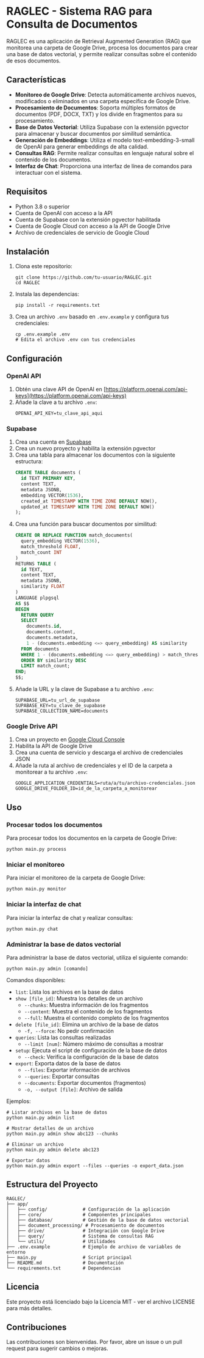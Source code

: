 # RAGLEC - Sistema RAG para Consulta de Documentos

RAGLEC es una aplicación de Retrieval Augmented Generation (RAG) que monitorea una carpeta de Google Drive, procesa los documentos para crear una base de datos vectorial, y permite realizar consultas sobre el contenido de esos documentos.

## Características

- **Monitoreo de Google Drive**: Detecta automáticamente archivos nuevos, modificados o eliminados en una carpeta específica de Google Drive.
- **Procesamiento de Documentos**: Soporta múltiples formatos de documentos (PDF, DOCX, TXT) y los divide en fragmentos para su procesamiento.
- **Base de Datos Vectorial**: Utiliza Supabase con la extensión pgvector para almacenar y buscar documentos por similitud semántica.
- **Generación de Embeddings**: Utiliza el modelo text-embedding-3-small de OpenAI para generar embeddings de alta calidad.
- **Consultas RAG**: Permite realizar consultas en lenguaje natural sobre el contenido de los documentos.
- **Interfaz de Chat**: Proporciona una interfaz de línea de comandos para interactuar con el sistema.

## Requisitos

- Python 3.8 o superior
- Cuenta de OpenAI con acceso a la API
- Cuenta de Supabase con la extensión pgvector habilitada
- Cuenta de Google Cloud con acceso a la API de Google Drive
- Archivo de credenciales de servicio de Google Cloud

## Instalación

1. Clona este repositorio:
   ```
   git clone https://github.com/tu-usuario/RAGLEC.git
   cd RAGLEC
   ```

2. Instala las dependencias:
   ```
   pip install -r requirements.txt
   ```

3. Crea un archivo `.env` basado en `.env.example` y configura tus credenciales:
   ```
   cp .env.example .env
   # Edita el archivo .env con tus credenciales
   ```

## Configuración

### OpenAI API

1. Obtén una clave API de OpenAI en [https://platform.openai.com/api-keys](https://platform.openai.com/api-keys)
2. Añade la clave a tu archivo `.env`:
   ```
   OPENAI_API_KEY=tu_clave_api_aqui
   ```

### Supabase

1. Crea una cuenta en [Supabase](https://supabase.com/)
2. Crea un nuevo proyecto y habilita la extensión pgvector
3. Crea una tabla para almacenar los documentos con la siguiente estructura:
   ```sql
   CREATE TABLE documents (
     id TEXT PRIMARY KEY,
     content TEXT,
     metadata JSONB,
     embedding VECTOR(1536),
     created_at TIMESTAMP WITH TIME ZONE DEFAULT NOW(),
     updated_at TIMESTAMP WITH TIME ZONE DEFAULT NOW()
   );
   ```
4. Crea una función para buscar documentos por similitud:
   ```sql
   CREATE OR REPLACE FUNCTION match_documents(
     query_embedding VECTOR(1536),
     match_threshold FLOAT,
     match_count INT
   )
   RETURNS TABLE (
     id TEXT,
     content TEXT,
     metadata JSONB,
     similarity FLOAT
   )
   LANGUAGE plpgsql
   AS $$
   BEGIN
     RETURN QUERY
     SELECT
       documents.id,
       documents.content,
       documents.metadata,
       1 - (documents.embedding <=> query_embedding) AS similarity
     FROM documents
     WHERE 1 - (documents.embedding <=> query_embedding) > match_threshold
     ORDER BY similarity DESC
     LIMIT match_count;
   END;
   $$;
   ```
5. Añade la URL y la clave de Supabase a tu archivo `.env`:
   ```
   SUPABASE_URL=tu_url_de_supabase
   SUPABASE_KEY=tu_clave_de_supabase
   SUPABASE_COLLECTION_NAME=documents
   ```

### Google Drive API

1. Crea un proyecto en [Google Cloud Console](https://console.cloud.google.com/)
2. Habilita la API de Google Drive
3. Crea una cuenta de servicio y descarga el archivo de credenciales JSON
4. Añade la ruta al archivo de credenciales y el ID de la carpeta a monitorear a tu archivo `.env`:
   ```
   GOOGLE_APPLICATION_CREDENTIALS=ruta/a/tu/archivo-credenciales.json
   GOOGLE_DRIVE_FOLDER_ID=id_de_la_carpeta_a_monitorear
   ```

## Uso

### Procesar todos los documentos

Para procesar todos los documentos en la carpeta de Google Drive:

```
python main.py process
```

### Iniciar el monitoreo

Para iniciar el monitoreo de la carpeta de Google Drive:

```
python main.py monitor
```

### Iniciar la interfaz de chat

Para iniciar la interfaz de chat y realizar consultas:

```
python main.py chat
```

### Administrar la base de datos vectorial

Para administrar la base de datos vectorial, utiliza el siguiente comando:

```
python main.py admin [comando]
```

Comandos disponibles:

- `list`: Lista los archivos en la base de datos
- `show [file_id]`: Muestra los detalles de un archivo
  - `--chunks`: Muestra información de los fragmentos
  - `--content`: Muestra el contenido de los fragmentos
  - `--full`: Muestra el contenido completo de los fragmentos
- `delete [file_id]`: Elimina un archivo de la base de datos
  - `-f, --force`: No pedir confirmación
- `queries`: Lista las consultas realizadas
  - `--limit [num]`: Número máximo de consultas a mostrar
- `setup`: Ejecuta el script de configuración de la base de datos
  - `--check`: Verifica la configuración de la base de datos
- `export`: Exporta datos de la base de datos
  - `--files`: Exportar información de archivos
  - `--queries`: Exportar consultas
  - `--documents`: Exportar documentos (fragmentos)
  - `-o, --output [file]`: Archivo de salida

Ejemplos:

```
# Listar archivos en la base de datos
python main.py admin list

# Mostrar detalles de un archivo
python main.py admin show abc123 --chunks

# Eliminar un archivo
python main.py admin delete abc123

# Exportar datos
python main.py admin export --files --queries -o export_data.json
```

## Estructura del Proyecto

```
RAGLEC/
├── app/
│   ├── config/             # Configuración de la aplicación
│   ├── core/               # Componentes principales
│   ├── database/           # Gestión de la base de datos vectorial
│   ├── document_processing/ # Procesamiento de documentos
│   ├── drive/              # Integración con Google Drive
│   ├── query/              # Sistema de consultas RAG
│   └── utils/              # Utilidades
├── .env.example            # Ejemplo de archivo de variables de entorno
├── main.py                 # Script principal
├── README.md               # Documentación
└── requirements.txt        # Dependencias
```

## Licencia

Este proyecto está licenciado bajo la Licencia MIT - ver el archivo LICENSE para más detalles.

## Contribuciones

Las contribuciones son bienvenidas. Por favor, abre un issue o un pull request para sugerir cambios o mejoras. 